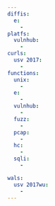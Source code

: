 ```yaml
---
diffis:
  e:
    -
platfs:
  vulnhub:
    -
curls:
  usv 2017:
    -
functions:
  unix:
    -
  e:
    -
  vulnhub:
    -
  fuzz:
    -
  pcap:
    -
  hc:
    -
  sqli:
    -

wals:
  usv 2017wu:
    -
---
```


